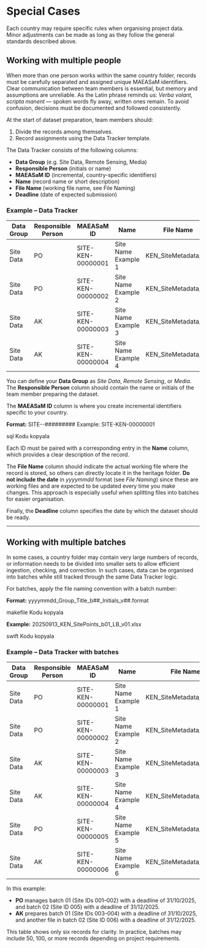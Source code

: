 # Special Cases

Each country may require specific rules when organising project data. Minor adjustments can be made as long as they follow the general standards described above.

## Working with multiple people

When more than one person works within the same country folder, records must be carefully separated and assigned unique MAEASaM identifiers. Clear communication between team members is essential, but memory and assumptions are unreliable. As the Latin phrase reminds us: *Verba volant, scripta manent* — spoken words fly away, written ones remain. To avoid confusion, decisions must be documented and followed consistently.

At the start of dataset preparation, team members should:

1. Divide the records among themselves.  
2. Record assignments using the Data Tracker template.  

The Data Tracker consists of the following columns:

- **Data Group** (e.g. Site Data, Remote Sensing, Media)  
- **Responsible Person** (initials or name)  
- **MAEASaM ID** (incremental, country-specific identifiers)  
- **Name** (record name or short description)  
- **File Name** (working file name, see File Naming)  
- **Deadline** (date of expected submission)  

### Example – Data Tracker

| Data Group | Responsible Person | MAEASaM ID       | Name               | File Name            | Deadline   |
|------------|-------------------|------------------|--------------------|----------------------|------------|
| Site Data  | PO                | SITE-KEN-00000001 | Site Name Example 1 | KEN_SiteMetadata_PO  | 31/10/2025 |
| Site Data  | PO                | SITE-KEN-00000002 | Site Name Example 2 | KEN_SiteMetadata_PO  | 31/10/2025 |
| Site Data  | AK                | SITE-KEN-00000003 | Site Name Example 3 | KEN_SiteMetadata_AK  | 31/10/2025 |
| Site Data  | AK                | SITE-KEN-00000004 | Site Name Example 4 | KEN_SiteMetadata_AK  | 31/10/2025 |

You can define your **Data Group** as *Site Data*, *Remote Sensing*, or *Media*.  
The **Responsible Person** column should contain the name or initials of the team member preparing the dataset.  

The **MAEASaM ID** column is where you create incremental identifiers specific to your country.  

**Format:**
SITE-<CountryCode>-#########
Example: SITE-KEN-00000001

sql
Kodu kopyala

Each ID must be paired with a corresponding entry in the **Name** column, which provides a clear description of the record.  

The **File Name** column should indicate the actual working file where the record is stored, so others can directly locate it in the heritage folder. **Do not include the date** in *yyyymmdd* format (see *File Naming*) since these are working files and are expected to be updated every time you make changes. This approach is especially useful when splitting files into batches for easier organisation.  

Finally, the **Deadline** column specifies the date by which the dataset should be ready.  

---

## Working with multiple batches

In some cases, a country folder may contain very large numbers of records, or information needs to be divided into smaller sets to allow efficient ingestion, checking, and correction. In such cases, data can be organised into batches while still tracked through the same Data Tracker logic.  

For batches, apply the file naming convention with a batch number:  

**Format:**
yyyymmdd_Group_Title_b##_Initials_v##.format

makefile
Kodu kopyala

**Example:**
20250913_KEN_SitePoints_b01_LB_v01.xlsx

swift
Kodu kopyala

### Example – Data Tracker with batches

| Data Group | Responsible Person | MAEASaM ID       | Name               | File Name                  | Deadline   |
|------------|-------------------|------------------|--------------------|----------------------------|------------|
| Site Data  | PO                | SITE-KEN-00000001 | Site Name Example 1 | KEN_SiteMetadata_b01_PO    | 31/10/2025 |
| Site Data  | PO                | SITE-KEN-00000002 | Site Name Example 2 | KEN_SiteMetadata_b01_PO    | 31/10/2025 |
| Site Data  | AK                | SITE-KEN-00000003 | Site Name Example 3 | KEN_SiteMetadata_b01_AK    | 31/10/2025 |
| Site Data  | AK                | SITE-KEN-00000004 | Site Name Example 4 | KEN_SiteMetadata_b01_AK    | 31/10/2025 |
| Site Data  | PO                | SITE-KEN-00000005 | Site Name Example 5 | KEN_SiteMetadata_b02_PO    | 31/12/2025 |
| Site Data  | AK                | SITE-KEN-00000006 | Site Name Example 6 | KEN_SiteMetadata_b02_AK    | 31/12/2025 |

In this example:  
- **PO** manages batch 01 (Site IDs 001–002) with a deadline of 31/10/2025, and batch 02 (Site ID 005) with a deadline of 31/12/2025.  
- **AK** prepares batch 01 (Site IDs 003–004) with a deadline of 31/10/2025, and another file in batch 02 (Site ID 006) with a deadline of 31/12/2025.  

This table shows only six records for clarity. In practice, batches may include 50, 100, or more records depending on project requirements.  